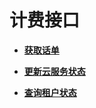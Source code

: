 # 计费接口<a name="apig-phapi-180713198"></a>

-   **[获取话单](获取话单.md)**  

-   **[更新云服务状态](更新云服务状态.md)**  

-   **[查询租户状态](查询租户状态.md)**  


